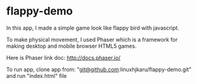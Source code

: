 flappy-demo
===========
In this app, I made a simple game look like flappy bird with javascript.

To make physical movement, I used Phaser which is a framework for making desktop and mobile browser HTML5 games.

Here is Phaser link doc: http://docs.phaser.io/

To run app, clone app from: "git@github.com:linuxhjkaru/flappy-demo.git" and run "index.html" file
